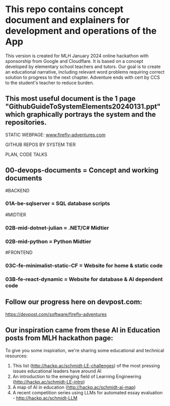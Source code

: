 # This repo contains concept document and explainers for development and operations of the App
This version is created for MLH January 2024 online hackathon with sponsorship from Google and Cloudflare.   It is based on a concept developed by elementary school teachers and tutors.  Our goal is to create an educational narrative, including relevant word problems requiring correct solution to progress to the next chapter. Adventure ends with cert by CCS to the student's teacher to reduce burden.

## This most useful document is the 1 page "GithubGuideToSystemElements20240131.ppt" which graphically portrays the system and the repositories.

STATIC WEBPAGE:   www.firefly-adventures.com

GITHUB REPOS BY SYSTEM TIER

PLAN, CODE TALKS 
## 00-devops-documents = Concept and working documents

#BACKEND
### 01A-be-sqlserver = SQL database scripts

#MIDTIER
### 02B-mid-dotnet-julian = .NET/C# Midtier 
### 02B-mid-python = Python Midtier

#FRONTEND
### 03C-fe-minimalist-static-CF  = Website for home & static code
### 03B-fe-react-dynamic = Website for database & AI dependent code

## Follow our progress here on devpost.com:
https://devpost.com/software/firefly-adventures

## Our inspiration came from these AI in Education posts from MLH hackathon page:

To give you some inspiration, we're sharing some educational and technical resources:
1) This list (http://hackp.ac/schmidt-LE-challenges) of the most pressing issues educational leaders have around AI
2) An introduction to the emerging field of Learning Engineering (http://hackp.ac/schmidt-LE-intro)
3) A map of AI in education (http://hackp.ac/schmidt-ai-map)
4) A recent competition series using LLMs for automated essay evaluation - http://hackp.ac/schmidt-LLM


